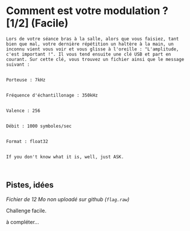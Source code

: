 # Comment est votre modulation ? [1/2] (Facile)

```
Lors de votre séance bras à la salle, alors que vous faisiez, tant bien que mal, votre dernière répétition un haltère à la main, un inconnu vient vous voir et vous glisse à l'oreille : "L'amplitude, c'est important !". Il vous tend ensuite une clé USB et part en courant. Sur cette clé, vous trouvez un fichier ainsi que le message suivant :

 
Porteuse : 7kHz

 
Fréquence d'échantillonage : 350kHz

 
Valence : 256

 
Débit : 1000 symboles/sec

 
Format : float32

 
If you don't know what it is, well, just ASK.

 
```

## Pistes, idées

_Fichier de 12 Mo non uploadé sur github (`flag.raw`)_

Challenge facile.


à compléter...
